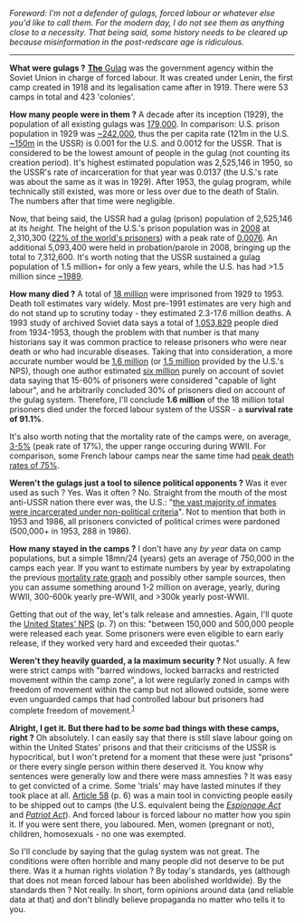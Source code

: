 *Foreword: I'm not a defender of gulags, forced labour or whatever else you'd like to call them. For the modern day, I do not see them as anything close to a necessity. That being said, some history needs to be cleared up because misinformation in the post-redscare age is ridiculous.*

---

**What were gulags ?** [**The** Gulag](https://en.wikipedia.org/wiki/Gulag) was the government agency within the Soviet Union in charge of forced labour. It was created under Lenin, the first camp created in 1918 and its legalisation came after in 1919. There were 53 camps in total and 423 'colonies'.

**How many people were in them ?** A decade after its inception (1929), the population of all existing gulags was [179,000](https://www.nps.gov/malu/learn/news/upload/gulag_fact_sheet.pdf). In comparison: U.S. prison population in 1929 was [~242,000](https://commons.wikimedia.org/wiki/File:U.S._incarceration_rates_1925_onwards.png), thus the per capita rate (121m in the U.S. [~150m](https://en.wikipedia.org/wiki/Demographics_of_the_Soviet_Union#Population_2) in the USSR) is 0.001 for the U.S. and 0.0012 for the USSR. That is considered to be the lowest amount of people in the gulag (not counting its creation period). It's highest estimated population was 2,525,146 in 1950, so the USSR's rate of incarceration for that year was 0.0137 (the U.S.'s rate was about the same as it was in 1929). After 1953, the gulag program, while technically still existed, was more or less over due to the death of Stalin. The numbers after that time were negligible.

Now, that being said, the USSR had a gulag (prison) population of 2,525,146 at its *height*. The height of the U.S.'s prison population was in [2008](https://www.bjs.gov/content/pub/pdf/cpus16.pdf) at 2,310,300 ([22% of the world's prisoners](https://en.wikipedia.org/wiki/United_States_incarceration_rate)) with a peak rate of [0.0076](https://en.wikipedia.org/wiki/Incarceration_in_the_United_States#/media/File:U.S._incarceration_rates_1925_onwards.png). An additional 5,093,400 were held in probation/parole in 2008, bringing up the total to 7,312,600. It's worth noting that the USSR sustained a gulag population of 1.5 million+ for only a few years, while the U.S. has had >1.5 million since [~1989](https://en.wikipedia.org/wiki/Incarceration_in_the_United_States).

**How many died ?** A total of [18 million](https://www.nps.gov/malu/learn/news/upload/gulag_fact_sheet.pdf) were imprisoned from 1929 to 1953. Death toll estimates vary widely. Most pre-1991 estimates are very high and do not stand up to scrutiny today - they estimated 2.3-17.6 million deaths. A 1993 study of archived Soviet data says a total of [1,053,829](http://sovietinfo.tripod.com/GTY-Penal_System.pdf) people died from 1934-1953, though the problem with that number is that many historians say it was common practice to release prisoners who were near death or who had incurable diseases. Taking that into consideration, a more accurate number would be [1.6 million](https://en.wikipedia.org/wiki/Gulag#cite_note-Rosefielde7677-83) (or [1.5 million](https://www.nps.gov/malu/learn/news/upload/gulag_fact_sheet.pdf) provided by the U.S.'s NPS), though one author estimated [six million](https://books.google.com/books/about/Illness_and_Inhumanity_in_Stalin_s_Gulag.html?id=KSSMDgAAQBAJ) purely on account of soviet data saying that 15-60% of prisoners were considered "capable of light labour", and he arbitrarily concluded 30% of prisoners died on account of the gulag system. Therefore, I'll conclude **1.6 million** of the 18 million total prisoners died under the forced labour system of the USSR - a **survival rate of 91.1%**.

It's also worth noting that the mortality rate of the camps were, on average, [3-5%](https://commons.wikimedia.org/wiki/File:Gulag_mortality_rate_1934_1953.PNG) (peak rate of 17%), the upper range occuring during WWII. For comparison, some French labour camps near the same time had [peak death rates of 75%](https://en.wikipedia.org/wiki/Devil%27s_Island).

**Weren't the gulags just a tool to silence political opponents ?** Was it ever used as such ? Yes. Was it often ? No. Straight from the mouth of the most anti-USSR nation there ever was, the U.S.: "[the vast majority of inmates were incarcerated under non-political criteria](https://www.nps.gov/malu/learn/news/upload/gulag_fact_sheet.pdf)". Not to mention that both in 1953 and 1986, all prisoners convicted of political crimes were pardoned (500,000+ in 1953, 288 in 1986).

**How many stayed in the camps ?** I don't have any *by year* data on camp populations, but a simple 18mn/24 (years) gets an average of 750,000 in the camps each year. If you want to estimate numbers by year by extrapolating the previous [mortality rate graph](https://commons.wikimedia.org/wiki/File:Gulag_mortality_rate_1934_1953.PNG) and possibly other sample sources, then you can assume something around 1-2 million on average, yearly, during WWII, 300-600k yearly pre-WWII, and >300k yearly post-WWII.

Getting that out of the way, let's talk release and amnesties. Again, I'll quote the [United States' NPS](http://gulaghistory.org/nps/downloads/gulag-curriculum.pdf) (p. 7) on this: "between 150,000 and 500,000 people were released each year. Some prisoners were even eligible to earn early release, if they worked very hard and exceeded their quotas."

**Weren't they heavily guarded, a la maximum security ?** Not usually. A few were strict camps with "barred windows, locked barracks and restricted movement within the camp zone", a lot were regularly zoned in camps with freedom of movement within the camp but not allowed outside, some were even unguarded camps that had controlled labour but prisoners had complete freedom of movement.<sup>[1](http://gulaghistory.org/nps/downloads/gulag-curriculum.pdf)</sup>

**Alright, I get it. But there had to be *some* bad things with these camps, right ?** Oh absolutely. I can easily say that there is still slave labour going on within the United States' prisons and that their criticisms of the USSR is hypocritical, but I won't pretend for a moment that these were just "prisons" or there every single person within there deserved it. You know why sentences were generally low and there were mass amnesties ? It was easy to get convicted of a crime. Some 'trials' may have lasted minutes if they took place at all. [Article 58](http://gulaghistory.org/nps/downloads/gulag-curriculum.pdf) (p. 6) was a main tool in convicting people easily to be shipped out to camps (the U.S. equivalent being the [*Espionage Act*](https://en.wikipedia.org/wiki/Espionage_Act_of_1917) and [*Patriot Act*](https://en.wikipedia.org/wiki/Patriot_Act)). And forced labour is forced labour no matter how you spin it. If you were sent there, you laboured. Men, women (pregnant or not), children, homosexuals - no one was exempted.

So I'll conclude by saying that the gulag system was not great. The conditions were often horrible and many people did not deserve to be put there. Was it a human rights violation ? By today's standards, yes (although that does not mean forced labour has been abolished worldwide). By the standards then ? Not really. In short, form opinions around data (and reliable data at that) and don't blindly believe propaganda no matter who tells it to you.
